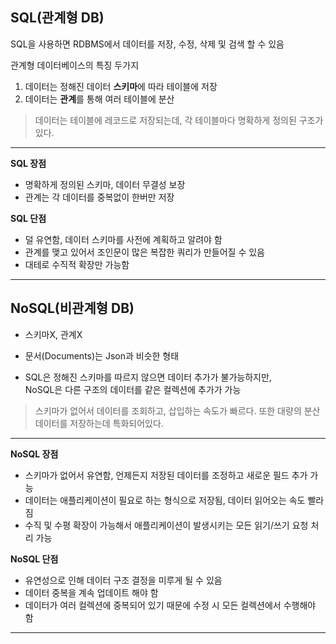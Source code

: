 SQL(관계형 DB)
---

SQL을 사용하면 RDBMS에서 데이터를 저장, 수정, 삭제 및 검색 할 수 있음

관계형 데이터베이스의 특징 두가지
1. 데이터는 정해진 데이터 **스키마**에 따라 테이블에 저장
2. 데이터는 **관계**를 통해 여러 테이블에 분산

> 데이터는 테이블에 레코드로 저장되는데, 각 테이블마다 명확하게 정의된 구조가 있다.

 - - -
 
 **SQL 장점**
 - 명확하게 정의된 스키마, 데이터 무결성 보장
 - 관계는 각 데이터를 중복없이 한버만 저장

**SQL 단점**
  - 덜 유연함, 데이터 스키마를 사전에 계획하고 알려야 함
  - 관계를 맺고 있어서 조인문이 많은 복잡한 쿼리가 만들어질 수 있음
  - 대테로 수직적 확장만 가능함
 
 - - -

NoSQL(비관계형 DB)
---

- 스키마X, 관계X

- 문서(Documents)는 Json과 비슷한 형태


- SQL은 정해진 스키마를 따르지 않으면 데이터 추가가 불가능하지만,<br>
NoSQL은 다른 구조의 데이터를 같은 컬렉션에 추가가 가능

> 스키마가 없어서 데이터를 조회하고, 삽입하는 속도가 빠르다. 또한 대량의 분산 데이터를 저장하는데 특화되어있다.

 - - -
 
 **NoSQL 장점**
 - 스키마가 없어서 유연함, 언제든지 저장된 데이터를 조정하고 새로운 필드 추가 가능
 - 데이터는 애플리케이션이 필요로 하는 형식으로 저장됨, 데이터 읽어오는 속도 빨라짐
 - 수직 및 수평 확장이 가능해서 애플리케이션이 발생시키는 모든 읽기/쓰기 요청 처리 가능
 
**NoSQL 단점**
  - 유연성으로 인해 데이터 구조 결정을 미루게 될 수 있음
  - 데이터 중복을 계속 업데이트 해야 함
  - 데이터가 여러 컬렉션에 중복되어 있기 때문에 수정 시 모든 컬렉션에서 수행해야 함
 
 - - -

